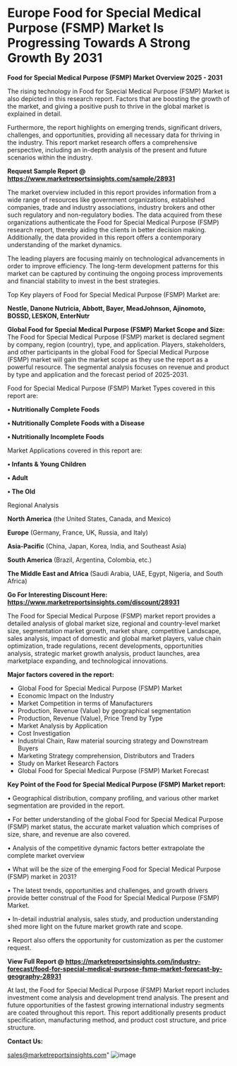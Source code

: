 # Europe Food for Special Medical Purpose (FSMP) Market Is Progressing Towards A Strong Growth By 2031

<Strong> Food for Special Medical Purpose (FSMP) Market Overview 2025 - 2031</strong>

The rising technology in Food for Special Medical Purpose (FSMP) Market is also depicted in this research report. Factors that are boosting the growth of the market, and giving a positive push to thrive in the global market is explained in detail.

Furthermore, the report highlights on emerging trends, significant drivers, challenges, and opportunities, providing all necessary data for thriving in the industry. This report market research offers a comprehensive perspective, including an in-depth analysis of the present and future scenarios within the industry.

<strong>Request Sample Report @ <a href=https://www.marketreportsinsights.com/sample/28931>https://www.marketreportsinsights.com/sample/28931</a></strong>

The market overview included in this report provides information from a wide range of resources like government organizations, established companies, trade and industry associations, industry brokers and other such regulatory and non-regulatory bodies. The data acquired from these organizations authenticate the Food for Special Medical Purpose (FSMP) research report, thereby aiding the clients in better decision making. Additionally, the data provided in this report offers a contemporary understanding of the market dynamics.

The leading players are focusing mainly on technological advancements in order to improve efficiency. The long-term development patterns for this market can be captured by continuing the ongoing process improvements and financial stability to invest in the best strategies.

Top Key players of Food for Special Medical Purpose (FSMP) Market are:

<strong>Nestle, Danone Nutricia, Abbott, Bayer, MeadJohnson, Ajinomoto, BOSSD, LESKON, EnterNutr</strong>

<strong><b>Global Food for Special Medical Purpose (FSMP) Market Scope and Size:</b></strong>
The Food for Special Medical Purpose (FSMP) market is declared segment by company, region (country), type, and application. Players, stakeholders, and other participants in the global Food for Special Medical Purpose (FSMP) market will gain the market scope as they use the report as a powerful resource. The segmental analysis focuses on revenue and product by type and application and the forecast period of 2025-2031.

Food for Special Medical Purpose (FSMP) Market Types covered in this report are:

<strong>• Nutritionally Complete Foods

• Nutritionally Complete Foods with a Disease

• Nutritionally Incomplete Foods</strong>

Market Applications covered in this report are:

<strong>• Infants & Young Children

• Adult

• The Old</strong> 

Regional Analysis

<strong>North America</strong> (the United States, Canada, and Mexico)

<strong>Europe</strong> (Germany, France, UK, Russia, and Italy)

<strong>Asia-Pacific</strong> (China, Japan, Korea, India, and Southeast Asia)

<strong>South America</strong> (Brazil, Argentina, Colombia, etc.)

<strong>The Middle East and Africa</strong> (Saudi Arabia, UAE, Egypt, Nigeria, and South Africa)

<strong>Go For Interesting Discount Here: <a href=https://www.marketreportsinsights.com/discount/28931>https://www.marketreportsinsights.com/discount/28931</a></strong>

The Food for Special Medical Purpose (FSMP) market report provides a detailed analysis of global market size, regional and country-level market size, segmentation market growth, market share, competitive Landscape, sales analysis, impact of domestic and global market players, value chain optimization, trade regulations, recent developments, opportunities analysis, strategic market growth analysis, product launches, area marketplace expanding, and technological innovations.

<strong><b>Major factors covered in the report:</b></strong>
<ul>
  <li>Global Food for Special Medical Purpose (FSMP) Market </li>
  <li>Economic Impact on the Industry</li>
  <li>Market Competition in terms of Manufacturers</li>
  <li>Production, Revenue (Value) by geographical segmentation</li>
  <li>Production, Revenue (Value), Price Trend by Type</li>
  <li>Market Analysis by Application</li>
  <li>Cost Investigation</li>
  <li>Industrial Chain, Raw material sourcing strategy and Downstream Buyers</li>
  <li>Marketing Strategy comprehension, Distributors and Traders</li>
  <li>Study on Market Research Factors</li>
  <li>Global Food for Special Medical Purpose (FSMP) Market Forecast</li>
</ul>

<strong><b>Key Point of the Food for Special Medical Purpose (FSMP) Market report:</b></strong>

• Geographical distribution, company profiling, and various other market segmentation are provided in the report.

• For better understanding of the global Food for Special Medical Purpose (FSMP) market status, the accurate market valuation which comprises of size, share, and revenue are also covered.

• Analysis of the competitive dynamic factors better extrapolate the complete market overview

• What will be the size of the emerging Food for Special Medical Purpose (FSMP) market in 2031?

• The latest trends, opportunities and challenges, and growth drivers provide better construal of the Food for Special Medical Purpose (FSMP) Market.

• In-detail industrial analysis, sales study, and production understanding shed more light on the future market growth rate and scope.

• Report also offers the opportunity for customization as per the customer request.

<strong><b>View Full Report @ <a href=https://marketreportsinsights.com/industry-forecast/food-for-special-medical-purpose-fsmp-market-forecast-by-geography-28931>https://marketreportsinsights.com/industry-forecast/food-for-special-medical-purpose-fsmp-market-forecast-by-geography-28931</a></b></strong>


At last, the Food for Special Medical Purpose (FSMP) Market report includes investment come analysis and development trend analysis. The present and future opportunities of the fastest growing international industry segments are coated throughout this report. This report additionally presents product specification, manufacturing method, and product cost structure, and price structure.

<strong>Contact Us:</strong>

sales@marketreportsinsights.com"
![image](https://github.com/user-attachments/assets/6d6b0aaa-2352-4261-b1f4-b12b9b224ee0)
